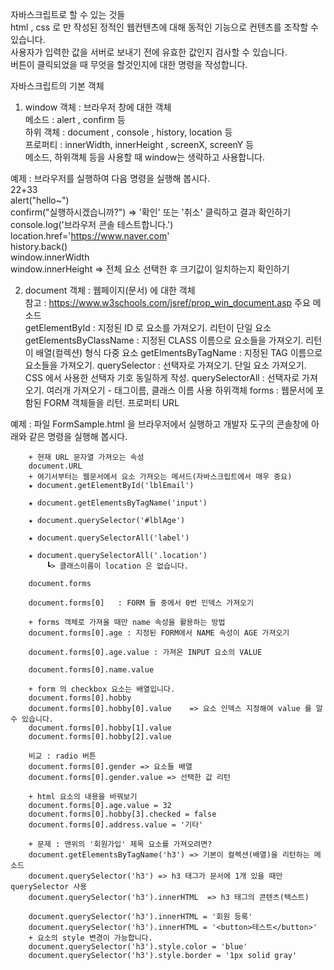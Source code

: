 자바스크립트로 할 수 있는 것들				
	 html , css 로 만 작성된 정적인 웹컨텐츠에 대해 동적인 기능으로 컨텐츠를 조작할 수 있습니다.			
	 사용자가 입력한 값을 서버로 보내기 전에 유효한 값인지 검사할 수 있습니다.			
	 버튼이 클릭되었을 때 무엇을 할것인지에 대한 명령을 작성합니다.			
				
자바스크립트의 기본 객체				
1. window 객체	: 브라우저 창에 대한 객체			
	메소드 : alert , confirm  등			
	하위 객체 : document , console , history, location 등			
	프로퍼티 : innerWidth, innerHeight , screenX, screenY  등			
	메소드, 하위객체 등을 사용할 때 window는 생략하고 사용합니다.			
				
예제 : 브라우저를 실행하여 다음 명령을 실행해 봅시다.				
	22+33			
	alert("hello~")			
	confirm("실행하시겠습니까?")		=> '확인' 또는 '취소' 클릭하고 결과 확인하기	
	console.log('브라우저 콘솔 테스트합니다.')			
	location.href='https://www.naver.com'			
	history.back()			
	window.innerWidth			
	window.innerHeight		=> 전체 요소 선택한 후 크기값이 일치하는지 확인하기	
				
2. document 객체  :  웹페이지(문서) 에 대한 객체				
참고 : https://www.w3schools.com/jsref/prop_win_document.asp
	주요 메소드	
		getElementById				: 지정된 ID 로 요소를 가져오기. 리턴이 단일 요소
		getElementsByClassName		: 지정된 CLASS 이름으로 요소들을 가져오기. 리턴이 배열(컬렉션) 형식 다중 요소
		getElmentsByTagName			: 지정된 TAG 이름으로 요소들을 가져오기. 
		querySelector				: 선택자로 가져오기. 단일 요소 가져오기. CSS 에서 사용한 선택자 기호 동일하게 작성.
		querySelectorAll			: 선택자로 가져오기. 여러개 가져오기 - 태그이름, 클래스 이름 사용	
	하위객체	forms					: 웹문서에 포함된 FORM 객체들을 리턴.
	프로퍼티	URL 		

예제 : 파일 FormSample.html 을 브라우저에서 실행하고 개발자 도구의 콘솔창에 아래와 같은 명령을 실행해 봅시다.	

		+ 현재 URL 문자열 가져오는 속성	
		document.URL		
		+ 여기서부터는 웹문서에서 요소 가져오는 메서드(자바스크립트에서 매우 중요)	
		★ document.getElementById('lblEmail')		
				
		★ document.getElementsByTagName('input')		
				
		★ document.querySelector('#lblAge')		
				
		★ document.querySelectorAll('label')		
				
		★ document.querySelectorAll('.location')		
			┗> 클래스이름이 location 은 없습니다.
				
		document.forms		
				
		document.forms[0]	: FORM 들 중에서 0번 인덱스 가져오기
		
		+ forms 객체로 가져올 때만 name 속성을 활용하는 방법		
		document.forms[0].age : 지정된 FORM에서 NAME 속성이 AGE 가져오기
				
		document.forms[0].age.value	: 가져온 INPUT 요소의 VALUE
				
		document.forms[0].name.value 	
		
		+ form 의 checkbox 요소는 배열입니다.
		document.forms[0].hobby
		document.forms[0].hobby[0].value	=> 요소 인덱스 지정해여 value 를 알수 있습니다.
		document.forms[0].hobby[1].value
		document.forms[0].hobby[2].value
	
		비교 : radio 버튼
		document.forms[0].gender => 요소들 배열
		document.forms[0].gender.value => 선택한 값 리턴
		
		+ html 요소의 내용을 바꿔보기
		document.forms[0].age.value = 32
		document.forms[0].hobby[3].checked = false
		document.forms[0].address.value = '기타'
		
		+ 문제 : 맨위의 '회원가입' 제목 요소를 가져오려면?
		document.getElementsByTagName('h3') => 기본이 컬렉션(배열)을 리턴하는 메소드
		document.querySelector('h3') => h3 태그가 문서에 1개 있을 때만 querySelector 사용
		document.querySelector('h3').innerHTML	=> h3 태그의 콘텐츠(텍스트)
		
		document.querySelector('h3').innerHTML = '회원 등록'
		document.querySelector('h3').innerHTML = '<button>테스트</button>'
		+ 요소의 style 변경이 가능합니다.
		document.querySelector('h3').style.color = 'blue'
		document.querySelector('h3').style.border = '1px solid gray'
		 	
		
		
				
				